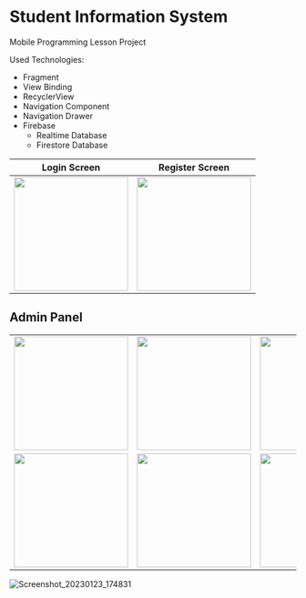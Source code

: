# Student Information System
Mobile Programming Lesson Project

Used Technologies:

* Fragment
* View Binding
* RecyclerView
* Navigation Component
* Navigation Drawer
* Firebase
  * Realtime Database
  * Firestore Database
  
  
  
| Login Screen| Register Screen  |
| ----------- | ----------------- |
| <img src="https://user-images.githubusercontent.com/79766537/214069487-439b298b-49af-4683-ab2d-c6ef9aaa4106.png" width="200">            | <img src="https://user-images.githubusercontent.com/79766537/214069922-2c4fdb80-ac25-477c-922d-2f32d7dd21b5.png" width="200">                  |



## Admin Panel

|                   |                   |                   |
| ----------------- | ----------------- | ----------------- |
| <img src="https://user-images.githubusercontent.com/79766537/214099719-df2f4681-cae8-4303-8b18-a75a5ceb8dc4.png" width="200"> | <img src="https://user-images.githubusercontent.com/79766537/214099895-b65564b5-d2cd-4ce8-a07e-931c419e56c1.png" width="200"> | <img src="https://user-images.githubusercontent.com/79766537/214100420-484b2b2c-166c-4eb8-b305-6fd0a4ef7945.png" width="200">   
| <img src="https://user-images.githubusercontent.com/79766537/214100473-a0f30206-8212-46d8-b4ab-9e9983ef412a.png" width="200"> | <img src="https://user-images.githubusercontent.com/79766537/214100504-97cdba04-82ff-43a3-bef1-16a87de6eef7.png" width="200"> | <img src="https://user-images.githubusercontent.com/79766537/214100525-fc5c9432-b7c2-4821-8824-d5509eb96106.png" width="200"> 




![Screenshot_20230123_174831](https://user-images.githubusercontent.com/79766537/214100534-fe6b0389-314e-4ac5-b2fd-cfd1459322a7.png)



